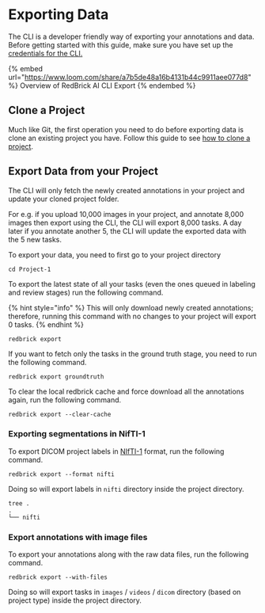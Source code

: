 # Exporting Data

The CLI is a developer friendly way of exporting your annotations and data. Before getting started with this guide, make sure you have set up the [credentials for the CLI.](./#create-a-credentials-config)

{% embed url="https://www.loom.com/share/a7b5de48a16b4131b44c9911aee077d8" %}
Overview of RedBrick AI CLI Export
{% endembed %}

## Clone a Project

Much like Git, the first operation you need to do before exporting data is clone an existing project you have. Follow this guide to see [how to clone a project](exporting-data.md#clone-a-project).&#x20;

## Export Data from your Project

The CLI will only fetch the newly created annotations in your project and update your cloned project folder.&#x20;

For e.g. if you upload 10,000 images in your project, and annotate 8,000 images then export using the CLI, the CLI will export 8,000 tasks. A day later if you annotate another 5, the CLI will update the exported data with the 5 new tasks.

To export your data, you need to first go to your project directory

```
cd Project-1
```

To export the latest state of all your tasks (even the ones queued in labeling and review stages) run the following command.&#x20;

{% hint style="info" %}
This will only download newly created annotations; therefore, running this command with no changes to your project will export 0 tasks.&#x20;
{% endhint %}

```
redbrick export
```

If you want to fetch only the tasks in the ground truth stage, you need to run the following command.

```
redbrick export groundtruth
```

To clear the local redbrick cache and force download all the annotations again, run the following command.&#x20;

```
redbrick export --clear-cache
```

### Exporting segmentations in NifTI-1

To export DICOM project labels in [NIfTI-1](https://nifti.nimh.nih.gov/nifti-1/) format, run the following command.

```
redbrick export --format nifti
```

Doing so will export labels in `nifti` directory inside the project directory.

```
tree .
.
└── nifti
```

### Export annotations with image files

To export your annotations along with the raw data files, run the following command.

```
redbrick export --with-files
```

Doing so will export tasks in `images` / `videos` / `dicom` directory (based on project type) inside the project directory.

